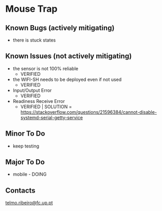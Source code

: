 # Mouse Trap

## Known Bugs (actively mitigating)
- there is stuck states

## Known Issues (not actively mitigating)
- the sensor is not 100% reliable
    - VERIFIED
- the WIFI-SH needs to be deployed even if not used
    - VERIFIED
- Input/Output Error
    - VERIFIED
- Readiness Receive Error
    - VERIFIED | SOLUTION = https://stackoverflow.com/questions/21596384/cannot-disable-systemd-serial-getty-service

## Minor To Do
- keep testing

## Major To Do
- mobile - DOING

## Contacts
telmo.ribeiro@fc.up.pt